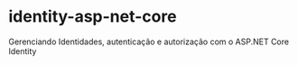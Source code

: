 # identity-asp-net-core
Gerenciando Identidades, autenticação e autorização com o ASP.NET Core Identity
